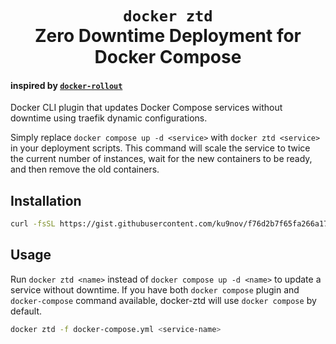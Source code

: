 <h1 align="center">
<code>docker ztd</code><br>
Zero Downtime Deployment for Docker Compose
</h1>

#### inspired by [`docker-rollout`](https://github.com/wowu/docker-rollout)

Docker CLI plugin that updates Docker Compose services without downtime using traefik dynamic configurations.

Simply replace `docker compose up -d <service>` with `docker ztd <service>` in your deployment scripts. This command will scale the service to twice the current number of instances, wait for the new containers to be ready, and then remove the old containers.

## Installation

```bash
curl -fsSL https://gist.githubusercontent.com/ku9nov/f76d2b7f65fa266a17c89e0a50880479/raw/9182ae94d16bea270a4228dd17be16f05e156041/install-docker-ztd.sh | bash
```

## Usage

Run `docker ztd <name>` instead of `docker compose up -d <name>` to update a service without downtime. If you have both `docker compose` plugin and `docker-compose` command available, docker-ztd will use `docker compose` by default.

```bash
docker ztd -f docker-compose.yml <service-name>
```